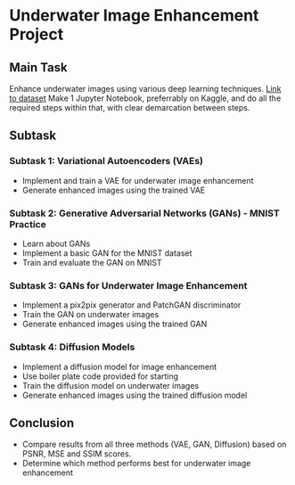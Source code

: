 # Underwater Image Enhancement Project

## Main Task

Enhance underwater images using various deep learning techniques. [Link to dataset](https://kaggle.com/datasets/b498391bea2bc8b0c6301bf2cd8820ef3bca6896e07ce2a50b54a62859db050e)
Make 1 Jupyter Notebook, preferrably on Kaggle, and do all the required steps within that, with clear demarcation between steps.

## Subtask

### Subtask 1: Variational Autoencoders (VAEs)
- Implement and train a VAE for underwater image enhancement
- Generate enhanced images using the trained VAE

### Subtask 2: Generative Adversarial Networks (GANs) - MNIST Practice
- Learn about GANs
- Implement a basic GAN for the MNIST dataset
- Train and evaluate the GAN on MNIST

### Subtask 3: GANs for Underwater Image Enhancement
- Implement a pix2pix generator and PatchGAN discriminator
- Train the GAN on underwater images
- Generate enhanced images using the trained GAN

### Subtask 4: Diffusion Models
- Implement a diffusion model for image enhancement
- Use boiler plate code provided for starting
- Train the diffusion model on underwater images
- Generate enhanced images using the trained diffusion model

## Conclusion
- Compare results from all three methods (VAE, GAN, Diffusion) based on PSNR, MSE and SSIM scores.
- Determine which method performs best for underwater image enhancement

